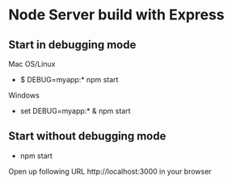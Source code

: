 
# Node Server build with Express

<h2>Start in debugging mode</h2>

Mac OS/Linux 

 - $ DEBUG=myapp:* npm start

Windows 

 - set DEBUG=myapp:* & npm start


<h2>Start without debugging mode</h2>

 - npm start


Open up following URL http://localhost:3000 in your browser
